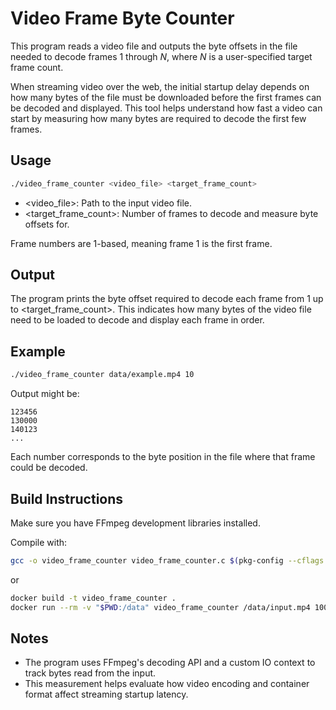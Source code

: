 # Video Frame Byte Counter

This program reads a video file and outputs the byte offsets in the file needed to decode frames 1 through *N*, where *N* is a user-specified target frame count.

When streaming video over the web, the initial startup delay depends on how many bytes of the file must be downloaded before the first frames can be decoded and displayed. This tool helps understand how fast a video can start by measuring how many bytes are required to decode the first few frames.

## Usage

```bash
./video_frame_counter <video_file> <target_frame_count>
```

- \<video_file\>: Path to the input video file.
- \<target_frame_count\>: Number of frames to decode and measure byte offsets for.

Frame numbers are 1-based, meaning frame 1 is the first frame.

## Output

The program prints the byte offset required to decode each frame from 1 up to \<target_frame_count\>. This indicates how many bytes of the video file need to be loaded to decode and display each frame in order.

## Example

```bash
./video_frame_counter data/example.mp4 10
```

Output might be:

```
123456
130000
140123
...
```

Each number corresponds to the byte position in the file where that frame could be decoded.

## Build Instructions

Make sure you have FFmpeg development libraries installed.

Compile with:

```bash
gcc -o video_frame_counter video_frame_counter.c $(pkg-config --cflags --libs libavformat libavcodec libavutil)
```

or

```bash
docker build -t video_frame_counter .
docker run --rm -v "$PWD:/data" video_frame_counter /data/input.mp4 100
```

## Notes

- The program uses FFmpeg's decoding API and a custom IO context to track bytes read from the input.
- This measurement helps evaluate how video encoding and container format affect streaming startup latency.

